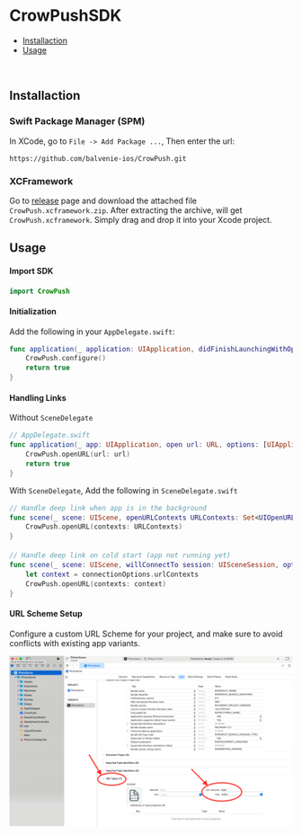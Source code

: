 # CrowPushSDK

- [Installaction](#installaction)
- [Usage](#usage)

<br>

## Installaction

### Swift Package Manager (SPM)
In XCode, go to `File -> Add Package ...`, Then enter the url: 
```
https://github.com/balvenie-ios/CrowPush.git
```

### XCFramework
Go to [release](https://github.com/balvenie-ios/CrowPush/releases) page and download the attached file `CrowPush.xcframework.zip`. After extracting the archive, will get `CrowPush.xcframework`.
Simply drag and drop it into your Xcode project.


## Usage

#### Import SDK
```swift
import CrowPush
```

#### Initialization
Add the following in your `AppDelegate.swift`:

```swift
func application(_ application: UIApplication, didFinishLaunchingWithOptions launchOptions: [UIApplication.LaunchOptionsKey: Any]?) -> Bool {
    CrowPush.configure()
    return true
}
```

#### Handling Links
Without `SceneDelegate`

```swift
// AppDelegate.swift
func application(_ app: UIApplication, open url: URL, options: [UIApplication.OpenURLOptionsKey : Any] = [:]) -> Bool {
    CrowPush.openURL(url: url)
    return true
}
```

With `SceneDelegate`, Add the following in `SceneDelegate.swift`
```swift
// Handle deep link when app is in the background
func scene(_ scene: UIScene, openURLContexts URLContexts: Set<UIOpenURLContext>) {
    CrowPush.openURL(contexts: URLContexts)
}

// Handle deep link on cold start (app not running yet)
func scene(_ scene: UIScene, willConnectTo session: UISceneSession, options connectionOptions: UIScene.ConnectionOptions) { 
    let context = connectionOptions.urlContexts
    CrowPush.openURL(contexts: context)
}
```

#### URL Scheme Setup
Configure a custom URL Scheme for your project, and make sure to avoid conflicts with existing app variants.

<img src="./Images/URLScheme專案設定.png" width="600">
